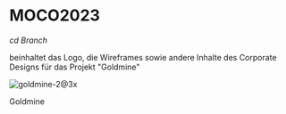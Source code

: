 
# MOCO2023
*cd Branch*

beinhaltet das Logo, die Wireframes sowie andere Inhalte des Corporate Designs für das Projekt "Goldmine"


![goldmine-2@3x](https://user-images.githubusercontent.com/116002806/235299230-03df782b-2abb-4a71-a2a1-3c211d98844f.png)


Goldmine 
